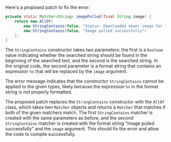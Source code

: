 Here's a proposed patch to fix the error:
```java
private static Matcher<String> imagePulled(final String image) {
    return new AllOf(
        new StringContains(false, "Status: Downloaded newer image for " + image),
        new StringContains(false, "Image pulled successfully")
    );
}
```
The `StringContains` constructor takes two parameters: the first is a `boolean` value indicating whether the searched string should be found in the beginning of the searched text, and the second is the searched string. In the original code, the second parameter is a format string that contains an expression `%s` that will be replaced by the `image` argument.

The error message indicates that the constructor `StringContains` cannot be applied to the given types, likely because the expression `%s` in the format string is not properly formatted.

The proposed patch replaces the `StringContains` constructor with the `AllOf` class, which takes two `Matcher` objects and returns a `Matcher` that matches if both of the given matchers match. The first `StringContains` matcher is created with the same parameters as before, and the second `StringContains` matcher is created with the format string "Image pulled successfully" and the `image` argument.
This should fix the error and allow the code to compile successfully.